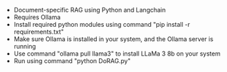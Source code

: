 - Document-specific RAG using Python and Langchain
- Requires Ollama
- Install required python modules using command "pip install -r requirements.txt"
- Make sure Ollama is installed in your system, and the Ollama server is running
- Use command "ollama pull llama3" to install LLaMa 3 8b on your system
- Run using command "python DoRAG.py"
